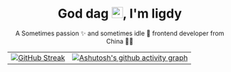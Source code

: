 <!-- 标题 + 个人描述, emoji 取自: http://emojihomepage.com -->
<p align="center">
  <h1 height="200px" align="center">
 God dag <img src="https://cdn.jsdelivr.net/gh/MaleWeb/picture/images/techblog/hi.gif" width="25">, I'm ligdy </h1> <p align="center">A Sometimes passion ✨ and sometimes idle 🥋 frontend developer from China 👨‍💻</p> </p> 

|||
|:---:|:---:|
|[![GitHub Streak](https://streak-stats.demolab.com?user=ligdy7&theme=ayu-mirage&border_radius=0.4)](https://git.io/streak-stats)| [![Ashutosh's github activity graph](https://github-readme-activity-graph.vercel.app/graph?username=ligdy7&theme=react-dark)](https://github.com/ashutosh00710/github-readme-activity-graph)|




